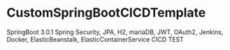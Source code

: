 # CustomSpringBootCICDTemplate
SpringBoot 3.0.1 
Spring Security, JPA, H2, mariaDB, JWT, OAuth2, Jenkins, Docker, ElasticBeanstalk, ElasticContainerService
CICD TEST